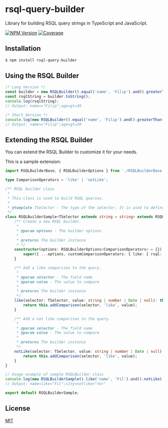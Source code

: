 # rsql-query-builder

Library for building RSQL query strings in TypeScript and JavaScript.

[![NPM Version][npm-image]][npm-url]
[![Coverage][coveralls-image]][coveralls-url]

## Installation

```bash
$ npm install rsql-query-builder
```

## Using the RSQL Builder
```typescript
/* Long Version */
const builder = new RSQLBuilder().equal('name', 'Filip').and().greaterThan('age', 30);
const rsqlString = builder.toString();
console.log(rsqlString);
// Output: name=="Filip";age=gt=30

/* Short Version */
console.log(new RSQLBuilder().equal('name', 'Filip').and().greaterThan('age', 30).toString());
// Output: name=="Filip";age=gt=30
```

## Extending the RSQL Builder
You can extend the RSQL Builder to customize it for your needs.

This is a sample extension:
```typescript
import RSQLBuilderBase, { RSQLBuilderOptions } from './RSQLBuilderBase';

type ComparisonOperators = 'like' | 'notLike';

/** RSQL builder class
 *
 * This class is used to build RSQL queries.
 *
 * @template TSelector - The type of the selector. It is used to define the field names and is a list of strings.
 */
class RSQLBuilderSample<TSelector extends string = string> extends RSQLBuilderBase<TSelector, ComparisonOperators> {
    /** Create a new RSQL builder.
     *
     * @param options - The builder options
     *
     * @returns The builder instance
     * */
    constructor(options: RSQLBuilderOptions<ComparisonOperators> = {}) {
        super({ ...options, customComparisonOperators: { like: { rsql: '=like=' }, notLike: { rsql: '=notlike=' } } });
    }

    /** Add a like comparison to the query.
     * 
     * @param selector - The field name
     * @param value - The value to compare
     * 
     * @returns The builder instance
     */
    like(selector: TSelector, value: string | number | Date | null): this {
        return this.addComparison(selector, 'like', value);
    }

    /** Add a not like comparison to the query.
     * 
     * @param selector - The field name
     * @param value - The value to compare
     * 
     * @returns The builder instance
     */
    notLike(selector: TSelector, value: string | number | Date | null): this {
        return this.addComparison(selector, 'like', value);
    }
}

// Usage example of sample RSQLBuilder class
console.log(new RSQLBuilderSample().like('name', 'Fil').and().notLike('city', 'Yor').toString());
// Output: name=like="Fil";city=notlike="Yor"

export default RSQLBuilderSample;
```

## License

[MIT](LICENSE)

[npm-image]: https://img.shields.io/npm/v/rsql-mongodb.svg
[npm-url]: https://npmjs.org/package/rsql-mongodb
[coveralls-image]: https://coveralls.io/repos/github/woigl/rsql-query-builder/badge.svg?branch=main
[coveralls-url]: https://coveralls.io/github/woigl/rsql-query-builder?branch=main
